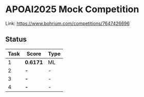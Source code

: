 # APOAI2025 Mock Competition

Link: https://www.bohrium.com/competitions/7647426696

## Status

| Task | Score      | Type |
| ---- | ---------- | ---- |
| 1    | **0.6171** | ML   |
| 2    | **-**      | -    |
| 3    | **-**      | -    |
| 4    | **-**      | -    |
